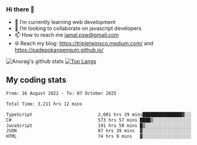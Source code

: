 ### Hi there 👋

<!--
**padepokanpenguin/padepokanpenguin** is a ✨ _special_ ✨ repository because its `README.md` (this file) appears on your GitHub profile.
-->

- 🌱 I’m currently learning  web development
- 👯 I’m looking to collaborate on javascript developers
- 📫 How to reach me jamal.psw@gmail.com
- 🌐 Reach my blog:
   https://tripletwinsco.medium.com/ and
   https://padepokanpenguin.github.io/

![Anurag's github stats](https://github-readme-stats.vercel.app/api?username=padepokanpenguin&count_private=true&disable_animations=false&show_icons=true&theme=default)
[![Top Langs](https://github-readme-stats.vercel.app/api/top-langs/?username=padepokanpenguin&theme=default&layout=compact)](https://github.com/padepokanpenguin)

## My coding stats

<!--START_SECTION:waka-->

```txt
From: 16 August 2022 - To: 07 October 2025

Total Time: 3,211 hrs 12 mins

TypeScript                         2,001 hrs 29 mins███████████████▓░░░░░░░░░   62.33 %
C#                                 573 hrs 57 mins ████▒░░░░░░░░░░░░░░░░░░░░   17.87 %
JavaScript                         191 hrs 58 mins █▒░░░░░░░░░░░░░░░░░░░░░░░   05.98 %
JSON                               87 hrs 39 mins  ▓░░░░░░░░░░░░░░░░░░░░░░░░   02.73 %
HTML                               74 hrs 9 mins   ▓░░░░░░░░░░░░░░░░░░░░░░░░   02.31 %
```

<!--END_SECTION:waka-->


